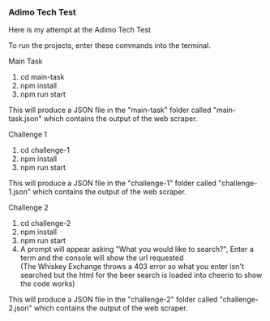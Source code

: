 ### Adimo Tech Test

Here is my attempt at the Adimo Tech Test

To run the projects, enter these commands into the terminal.

Main Task
1. cd main-task
2. npm install
3. npm run start

This will produce a JSON file in the "main-task" folder called "main-task.json" which contains the output of the web scraper.

Challenge 1
1. cd challenge-1
2. npm install
3. npm run start

This will produce a JSON file in the "challenge-1" folder called "challenge-1.json" which contains the output of the web scraper.

Challenge 2
1. cd challenge-2
2. npm install
3. npm run start
4. A prompt will appear asking "What you would like to search?", Enter a term and the console will show the url requested <br>
(The Whiskey Exchange throws a 403 error so what you enter isn't searched but the html for the beer search is loaded into cheerio to show the code works)

This will produce a JSON file in the "challenge-2" folder called "challenge-2.json" which contains the output of the web scraper.
